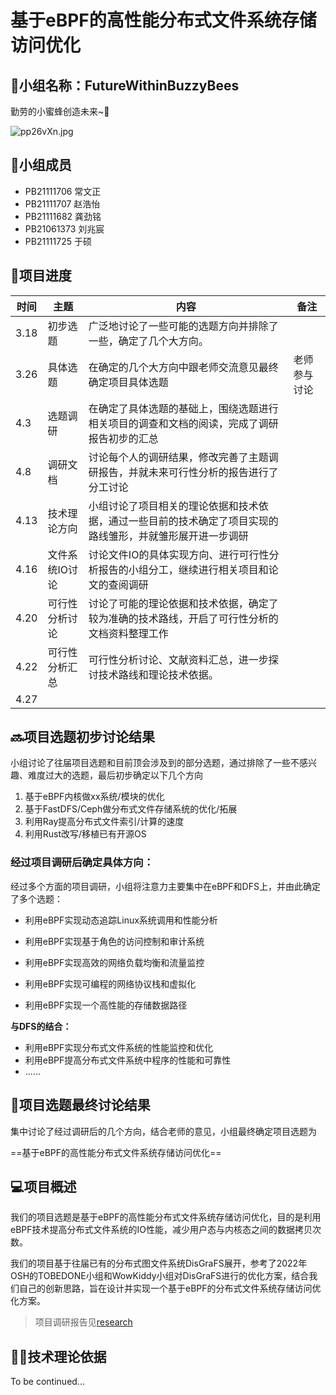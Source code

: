 # 基于eBPF的高性能分布式文件系统存储访问优化

## 🐝小组名称：FutureWithinBuzzyBees

勤劳的小蜜蜂创造未来~🐝

<img src="https://s1.ax1x.com/2023/03/30/pp26vXn.md.jpg" alt="pp26vXn.jpg" border="0" />

## :champagne:小组成员

- PB21111706 常文正
- PB21111707 赵浩怡
- PB21111682 龚劲铭
- PB21061373 刘兆宸
- PB21111725 于硕

## :calendar:项目进度

| 时间 | 主题           | 内容                                                         | 备注         |
| ---- | -------------- | ------------------------------------------------------------ | ------------ |
| 3.18 | 初步选题       | 广泛地讨论了一些可能的选题方向并排除了一些，确定了几个大方向。 |              |
| 3.26 | 具体选题       | 在确定的几个大方向中跟老师交流意见最终确定项目具体选题       | 老师参与讨论 |
| 4.3  | 选题调研       | 在确定了具体选题的基础上，围绕选题进行相关项目的调查和文档的阅读，完成了调研报告初步的汇总 |              |
| 4.8  | 调研文档       | 讨论每个人的调研结果，修改完善了主题调研报告，并就未来可行性分析的报告进行了分工讨论 |              |
| 4.13 | 技术理论方向   | 小组讨论了项目相关的理论依据和技术依据，通过一些目前的技术确定了项目实现的路线雏形，并就雏形展开进一步调研 |              |
| 4.16 | 文件系统IO讨论 | 讨论文件IO的具体实现方向、进行可行性分析报告的小组分工，继续进行相关项目和论文的查阅调研 |              |
| 4.20 | 可行性分析讨论 | 讨论了可能的理论依据和技术依据，确定了较为准确的技术路线，开启了可行性分析的文档资料整理工作 |              |
| 4.22 | 可行性分析汇总 | 可行性分析讨论、文献资料汇总，进一步探讨技术路线和理论技术依据。 |              |
| 4.27 |                |                                                              |              |

## :soon:项目选题初步讨论结果

小组讨论了往届项目选题和目前顶会涉及到的部分选题，通过排除了一些不感兴趣、难度过大的选题，最后初步确定以下几个方向
1. 基于eBPF内核做xx系统/模块的优化
2. 基于FastDFS/Ceph做分布式文件存储系统的优化/拓展
3. 利用Ray提高分布式文件索引/计算的速度
4. 利用Rust改写/移植已有开源OS

### 经过项目调研后确定具体方向：

经过多个方面的项目调研，小组将注意力主要集中在eBPF和DFS上，并由此确定了多个选题：

- 利用eBPF实现动态追踪Linux系统调用和性能分析

- 利用eBPF实现基于角色的访问控制和审计系统

- 利用eBPF实现高效的网络负载均衡和流量监控

- 利用eBPF实现可编程的网络协议栈和虚拟化

- 利用eBPF实现一个高性能的存储数据路径

**与DFS的结合：**

- 利用eBPF实现分布式文件系统的性能监控和优化
- 利用eBPF提高分布式文件系统中程序的性能和可靠性
- ......

## :telescope:项目选题最终讨论结果

集中讨论了经过调研后的几个方向，结合老师的意见，小组最终确定项目选题为

==基于eBPF的高性能分布式文件系统存储访问优化==

## :computer:项目概述

我们的项目选题是基于eBPF的高性能分布式文件系统存储访问优化，目的是利用eBPF技术提高分布式文件系统的IO性能，减少用户态与内核态之间的数据拷贝次数。

我们的项目基于往届已有的分布式图文件系统DisGraFS展开，参考了2022年OSH的TOBEDONE小组和WowKiddy小组对DisGraFS进行的优化方案，结合我们自己的创新思路，旨在设计并实现一个基于eBPF的分布式文件系统存储访问优化方案。

>  项目调研报告见[research](./docs/research.md)

## :man_technologist:技术理论依据

To be continued...
